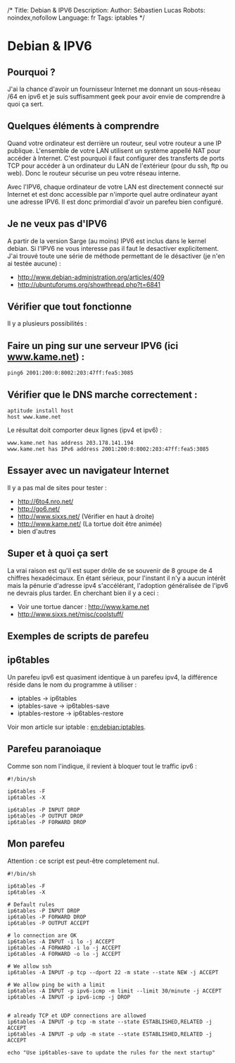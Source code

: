 /*
Title: Debian & IPV6
Description: 
Author: Sébastien Lucas
Robots: noindex,nofollow
Language: fr
Tags: iptables
*/
# Debian & IPV6

## Pourquoi ?
J'ai la chance d'avoir un fournisseur Internet me donnant un sous-réseau /64 en ipv6 et je suis suffisamment geek pour avoir envie de comprendre à quoi ça sert. 

## Quelques éléments à comprendre

Quand votre ordinateur est derrière un routeur, seul votre routeur a une IP publique. L'ensemble de votre LAN utilisent un système appellé NAT pour accéder à Internet. C'est pourquoi il faut configurer des transferts de ports TCP pour accéder à un ordinateur du LAN de l'extérieur (pour du ssh, ftp ou web). Donc le routeur sécurise un peu votre réseau interne.

Avec l'IPV6, chaque ordinateur de votre LAN est directement connecté sur Internet et est donc accessible par n'importe quel autre ordinateur ayant une adresse IPV6. Il est donc primordial d'avoir un parefeu bien configuré.

## Je ne veux pas d'IPV6

A partir de la version Sarge (au moins) IPV6 est inclus dans le kernel debian. Si l'IPV6 ne vous interesse pas il faut le desactiver explicitement. J'ai trouvé toute une série de méthode permettant de le désactiver (je n'en ai testée aucune) :

*	http://www.debian-administration.org/articles/409
*	http://ubuntuforums.org/showthread.php?t=6841

## Vérifier que tout fonctionne

Il y a plusieurs possibilités :

## Faire un ping sur une serveur IPV6 (ici www.kame.net) :

```
ping6 2001:200:0:8002:203:47ff:fea5:3085
```

## Vérifier que le DNS marche correctement :

```
aptitude install host
host www.kame.net
```

Le résultat doit comporter deux lignes (ipv4 et ipv6) :

```
www.kame.net has address 203.178.141.194
www.kame.net has IPv6 address 2001:200:0:8002:203:47ff:fea5:3085
```

## Essayer avec un navigateur Internet

Il y a pas mal de sites pour tester :
*	http://6to4.nro.net/
*	http://go6.net/
*	http://www.sixxs.net/ (Vérifier en haut à droite)
*	http://www.kame.net/ (La tortue doit être animée)
*	bien d'autres

## Super et à quoi ça sert

La vrai raison est qu'il est super drôle de se souvenir de 8 groupe de 4 chiffres hexadécimaux. En étant sérieux, pour l'instant il n'y a aucun intérêt mais la pénurie d'adresse ipv4 s'accélérant, l'adoption généralisée de l'ipv6 ne devrais plus tarder.
En cherchant bien il y a ceci :
*	Voir une tortue dancer : http://www.kame.net
*	http://www.sixxs.net/misc/coolstuff/

## Exemples de scripts de parefeu

## ip6tables
Un parefeu ipv6 est quasiment identique à un parefeu ipv4, la différence réside dans le nom du programme à utiliser :
*	iptables -> ip6tables
*	iptables-save -> ip6tables-save
*	iptables-restore -> ip6tables-restore

Voir mon article sur iptable : [en:debian:iptables](/en/debian/iptables).

## Parefeu paranoiaque

Comme son nom l'indique, il revient à bloquer tout le traffic ipv6 :

```-
#!/bin/sh

ip6tables -F
ip6tables -X

ip6tables -P INPUT DROP
ip6tables -P OUTPUT DROP
ip6tables -P FORWARD DROP
```

## Mon parefeu

Attention : ce script est peut-être completement nul.

```-
#!/bin/sh

ip6tables -F
ip6tables -X

# Default rules
ip6tables -P INPUT DROP
ip6tables -P FORWARD DROP
ip6tables -P OUTPUT ACCEPT

# lo connection are OK
ip6tables -A INPUT -i lo -j ACCEPT
ip6tables -A FORWARD -i lo -j ACCEPT
ip6tables -A FORWARD -o lo -j ACCEPT

# We allow ssh
ip6tables -A INPUT -p tcp --dport 22 -m state --state NEW -j ACCEPT

# We allow ping be with a limit
ip6tables -A INPUT -p ipv6-icmp -m limit --limit 30/minute -j ACCEPT
ip6tables -A INPUT -p ipv6-icmp -j DROP


# already TCP et UDP connections are allowed
ip6tables -A INPUT -p tcp -m state --state ESTABLISHED,RELATED -j ACCEPT
ip6tables -A INPUT -p udp -m state --state ESTABLISHED,RELATED -j ACCEPT

echo "Use ip6tables-save to update the rules for the next startup"
```

